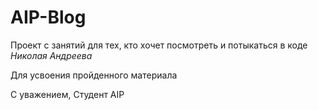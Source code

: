 # AIP-Blog

Проект с занятий для тех, кто хочет посмотреть и потыкаться в коде *Николая Андреева*

Для усвоения пройденного материала

С уважением, Студент AIP
